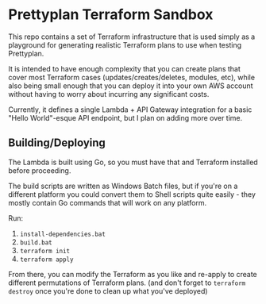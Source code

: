 # Prettyplan Terraform Sandbox

This repo contains a set of Terraform infrastructure that is used simply as a playground for generating realistic Terraform plans to use when testing Prettyplan.

It is intended to have enough complexity that you can create plans that cover most Terraform cases (updates/creates/deletes, modules, etc), while also being small enough that you can deploy it into your own AWS account without having to worry about incurring any significant costs.

Currently, it defines a single Lambda + API Gateway integration for a basic "Hello World"-esque API endpoint, but I plan on adding more over time.

## Building/Deploying

The Lambda is built using Go, so you must have that and Terraform installed before proceeding.

The build scripts are written as Windows Batch files, but if you're on a different platform you could convert them to Shell scripts quite easily - they mostly contain Go commands that will work on any platform.

Run:
1. `install-dependencies.bat`
2. `build.bat`
3. `terraform init`
4. `terraform apply`

From there, you can modify the Terraform as you like and re-apply to create different permutations of Terraform plans. (and don't forget to `terraform destroy` once you're done to clean up what you've deployed)